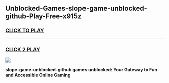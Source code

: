 
## Unblocked-Games-slope-game-unblocked-github-Play-Free-x915z
<h3>
<a href="https://premium76.site?title=slope-game-unblocked-github&ref=12A">CLICK TO PLAY</a></h3>
<hr>

<h3>
<a href="https://premium76.site?title=slope-game-unblocked-github&ref=12A">CLICK 2 PLAY</a>
  
</h3>

<a href="https://premium76.site?title=slope-game-unblocked-github&ref=12A"><img src="https://clearcache.store/games.png"></a>


**slope-game-unblocked-github games unblocked: Your Gateway to Fun and Accessible Online Gaming**
